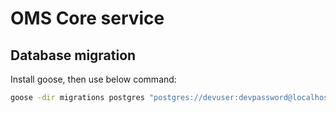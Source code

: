 # OMS Core service

## Database migration

Install goose, then use below command:

```bash
goose -dir migrations postgres "postgres://devuser:devpassword@localhost:15432/devdb?sslmode=disable" up
```